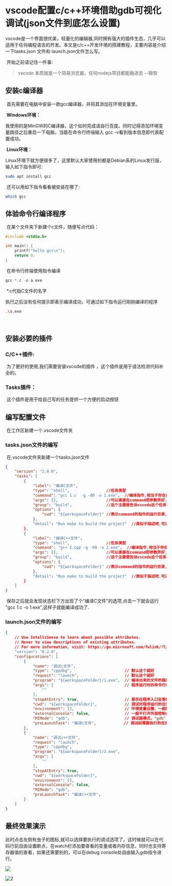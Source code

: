 # vscode配置c/c++环境借助gdb可视化调试(json文件到底怎么设置)

​	vscode是一个界面很优美，轻量化的编辑器,同时拥有强大的插件生态，几乎可以适用于任何编程语言的开发。本文是c/c++开发环境的搭建教程，主要内容是介绍一下tasks.json 文件和 launch.json文件怎么写。

​	开始之前请记住一件事:

> vscode 本质就是一个简易浏览器，任何nodejs项目都能融进去	--锦恢



## 安装c编译器

​	首先需要在电脑中安装一款gcc编译器，并将其添加在环境变量里。

​	**Windows环境：**

​		我使用的是MinGW的C编译器，这个如何完成请自行百度。同时记得添加环境变量路径之后重启一下电脑，当能在命令行终端输入 gcc -v看到版本信息即代表配置成功。

​	**Linux环境：**

​		Linux环境下就方便很多了，这里默认大家使用的都是Debian系的Linux发行版，输入如下指令即可:

```bash
sudo apt install gcc
```

​		还可以用如下指令看看被安装在哪了:

```bash
which gcc
```



## 体验命令行编译程序

​	在某个文件夹下新建个c文件，随便写点代码：

```c
#include <stdio.h>

int main() {
    printf("hello gcc\n");
    return 0;
}
```

​	在命令行终端使用指令编译

```c
gcc *.c -o a.exe
```

​	*.c代指C文件的名字

​	执行之后没有任何提示即表示编译成功，可通过如下指令运行刚刚编译的程序

```bash
.\a.exe
```

​	

## 安装必要的插件

### C/C++插件:	

​	为了更好的使用,我们需要安装vscode的插件 ，这个插件是用于语法检测代码补全的。



### Tasks插件：

​	这个插件是用于给自己写的任务提供一个方便的启动按钮



## 编写配置文件

​	在工作区新建一个.vscode文件夹

### tasks.json文件的编写

​	在.vscode文件夹新建一个tasks.json文件

```json
{
    "version": "2.0.0",
    "tasks": [
        {
            "label": "编译C文件",
            "type": "shell",				//任务类型
            "command": "gcc 1.c  -g -O0 -o 1.exe",  //编译指令,相当于你在命令行执行的指令
            "args": [],						//可以直接在command把参数弄好,这个不很有必要
            "group": "build",				//这个主要是告诉vscode这个任务的类型
            "options": {
                "cwd": "${workspaceFolder}" //表示command的指令的运行目录,${workspaceFolder}是vscode的变量,表示工作区目录
            },
            "detail": "Run make to build the project"  //类似于描述吧,可以不填
        },
        {
            "label": "编译C++文件",
            "type": "shell",				//任务类型
            "command": "g++ 2.cpp -g -O0 -o 2.exe",  //编译指令,相当于你在命令行执行的指令
            "args": [],						//可以直接在command把参数弄好,这个不很有必要
            "group": "build",				//这个主要是告诉vscode这个任务的类型
            "options": {
                "cwd": "${workspaceFolder}" //表示command的指令的运行目录,${workspaceFolder}是vscode的变量,表示工作区目录
            },
            "detail": "Run make to build the project"  //类似于描述吧,可以不填
        }
    ]
}
```

​	保存之后就会发现状态栏下方出现了个"编译C文件"的选项,点击一下就会运行 "gcc 1.c -o 1.exe",这样子就能编译成功了.

### launch.json文件的编写

```json
{
    // Use IntelliSense to learn about possible attributes.
    // Hover to view descriptions of existing attributes.
    // For more information, visit: https://go.microsoft.com/fwlink/?linkid=830387
    "version": "0.2.0",
    "configurations": [
        {
            "name": "调试c文件",    
            "type": "cppdbg",                       // 默认这个就好
            "request": "launch",                    // 默认这个就好
            "program": "${workspaceFolder}/1.exe",  // 编译出来的文件的路径,得包含文件名
            "args": [                               // 程序运行时的命令行参数。
                ""
            ],
            "stopAtEntry": true,                    // 是否在程序入口处暂停调试。不严谨的讲就是是否在main函数处暂停。
            "cwd": "${workspaceFolder}",            // 调试时程序运行的目录
            "environment": [],                      // 环境变量设置，一般默认为空就好
            "externalConsole": false,               // 一般不打开外部控制台
            "MIMode": "gdb",                        // 调试器模式，"gdb" 表示使用 GNU 调试器。
            "preLaunchTask": "编译C文件",            // 调试前需要执行的任务名称.那当然是先编译啦.
        },
        {
            "name": "调试c++文件",
            "request": "launch",
            "type": "cppdbg",
            "program": "${workspaceFolder}/2.exe",
            "args": [
                ""
            ],
            "stopAtEntry": true,
            "cwd": "${workspaceFolder}",
            "environment": [],
            "externalConsole": false,
            "MIMode": "gdb",
            "preLaunchTask": "编译C++文件",
        }
    ]
}
```

## 最终效果演示	

​	此时点击左侧有虫子的图标,就可以选择要执行的调试选项了。这时候就可以在代码行前自由设置断点，在watch栏添加要查看的变量或者内存信息，同时也支持寄存器值的查看，如果还需要别的，可以在debug console处自由输入gdb指令进行。

![](https://picx.zhimg.com/80/v2-58fbc8cecd9b17f4b3fa27fc3a4cc5a4_1440w.jpg)

![2](https://picx.zhimg.com/80/v2-f04d50156ead4850fe1f7f9d04665ecc_1440w.jpg)